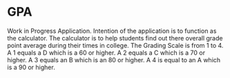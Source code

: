 # GPA
Work in Progress Application. Intention of the application is to function as the calculator. The calculator is to help students find out there overall grade point average during their times in college. The Grading Scale is from 1 to 4. A 1 equals a D which is a 60 or higher. A 2 equals  a C which is a 70 or higher. A 3 equals an B which is an 80 or higher. A 4 is equal to an A which is a 90 or higher.
